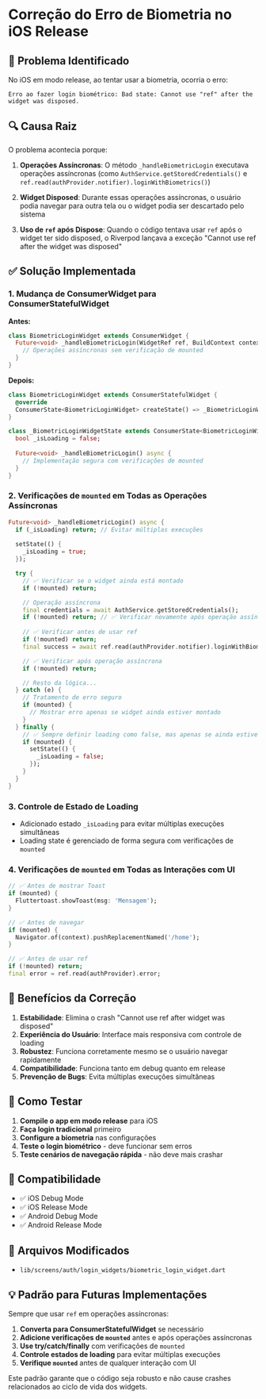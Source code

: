 # Correção do Erro de Biometria no iOS Release

## 🐛 **Problema Identificado**

No iOS em modo release, ao tentar usar a biometria, ocorria o erro:
```
Erro ao fazer login biométrico: Bad state: Cannot use "ref" after the widget was disposed.
```

## 🔍 **Causa Raiz**

O problema acontecia porque:

1. **Operações Assíncronas**: O método `_handleBiometricLogin` executava operações assíncronas (como `AuthService.getStoredCredentials()` e `ref.read(authProvider.notifier).loginWithBiometrics()`)

2. **Widget Disposed**: Durante essas operações assíncronas, o usuário podia navegar para outra tela ou o widget podia ser descartado pelo sistema

3. **Uso de `ref` após Dispose**: Quando o código tentava usar `ref` após o widget ter sido disposed, o Riverpod lançava a exceção "Cannot use ref after the widget was disposed"

## ✅ **Solução Implementada**

### 1. **Mudança de ConsumerWidget para ConsumerStatefulWidget**

**Antes:**
```dart
class BiometricLoginWidget extends ConsumerWidget {
  Future<void> _handleBiometricLogin(WidgetRef ref, BuildContext context) async {
    // Operações assíncronas sem verificação de mounted
  }
}
```

**Depois:**
```dart
class BiometricLoginWidget extends ConsumerStatefulWidget {
  @override
  ConsumerState<BiometricLoginWidget> createState() => _BiometricLoginWidgetState();
}

class _BiometricLoginWidgetState extends ConsumerState<BiometricLoginWidget> {
  bool _isLoading = false;
  
  Future<void> _handleBiometricLogin() async {
    // Implementação segura com verificações de mounted
  }
}
```

### 2. **Verificações de `mounted` em Todas as Operações Assíncronas**

```dart
Future<void> _handleBiometricLogin() async {
  if (_isLoading) return; // Evitar múltiplas execuções
  
  setState(() {
    _isLoading = true;
  });

  try {
    // ✅ Verificar se o widget ainda está montado
    if (!mounted) return;

    // Operação assíncrona
    final credentials = await AuthService.getStoredCredentials();
    if (!mounted) return; // ✅ Verificar novamente após operação assíncrona
    
    // ✅ Verificar antes de usar ref
    if (!mounted) return;
    final success = await ref.read(authProvider.notifier).loginWithBiometrics();

    // ✅ Verificar após operação assíncrona
    if (!mounted) return;

    // Resto da lógica...
  } catch (e) {
    // Tratamento de erro seguro
    if (mounted) {
      // Mostrar erro apenas se widget ainda estiver montado
    }
  } finally {
    // ✅ Sempre definir loading como false, mas apenas se ainda estiver montado
    if (mounted) {
      setState(() {
        _isLoading = false;
      });
    }
  }
}
```

### 3. **Controle de Estado de Loading**

- Adicionado estado `_isLoading` para evitar múltiplas execuções simultâneas
- Loading state é gerenciado de forma segura com verificações de `mounted`

### 4. **Verificações de `mounted` em Todas as Interações com UI**

```dart
// ✅ Antes de mostrar Toast
if (mounted) {
  Fluttertoast.showToast(msg: 'Mensagem');
}

// ✅ Antes de navegar
if (mounted) {
  Navigator.of(context).pushReplacementNamed('/home');
}

// ✅ Antes de usar ref
if (!mounted) return;
final error = ref.read(authProvider).error;
```

## 🎯 **Benefícios da Correção**

1. **Estabilidade**: Elimina o crash "Cannot use ref after widget was disposed"
2. **Experiência do Usuário**: Interface mais responsiva com controle de loading
3. **Robustez**: Funciona corretamente mesmo se o usuário navegar rapidamente
4. **Compatibilidade**: Funciona tanto em debug quanto em release
5. **Prevenção de Bugs**: Evita múltiplas execuções simultâneas

## 🧪 **Como Testar**

1. **Compile o app em modo release** para iOS
2. **Faça login tradicional** primeiro
3. **Configure a biometria** nas configurações
4. **Teste o login biométrico** - deve funcionar sem erros
5. **Teste cenários de navegação rápida** - não deve mais crashar

## 📱 **Compatibilidade**

- ✅ iOS Debug Mode
- ✅ iOS Release Mode  
- ✅ Android Debug Mode
- ✅ Android Release Mode

## 🔧 **Arquivos Modificados**

- `lib/screens/auth/login_widgets/biometric_login_widget.dart`

## 💡 **Padrão para Futuras Implementações**

Sempre que usar `ref` em operações assíncronas:

1. **Converta para ConsumerStatefulWidget** se necessário
2. **Adicione verificações de `mounted`** antes e após operações assíncronas
3. **Use try/catch/finally** com verificações de `mounted`
4. **Controle estados de loading** para evitar múltiplas execuções
5. **Verifique `mounted`** antes de qualquer interação com UI

Este padrão garante que o código seja robusto e não cause crashes relacionados ao ciclo de vida dos widgets.
